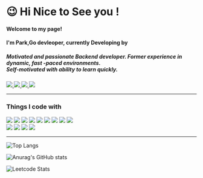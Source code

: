 <h1><b>😉</b> Hi Nice to See you !</h1>
<h4>Welcome to my page! </h3>
<h4>I'm Park,Go devleoper, currently Developing by </h4>
<h5>Motivated and passionate Backend developer. Former experience in dynamic, fast -paced environments.</br>
Self-motivated with ability to learn quickly.</h5>
<div>
    <a href="mailto:"park.guiwoo@hotmail.com" target="_blank">
      <img src="https://img.shields.io/badge/Emai-black?style=flat-square&logo=MicrosoftOutlook&logoColor=white"/>
    </a>
    <a href="https://guiwoo.tistory.com/" target="_blank">
      <img src="https://img.shields.io/badge/Tistory-black?style=flat-square&logo=Tistory&logoColor=white"/>
    </a>
    <a href="https://plucky-fireplace-e4d.notion.site/0207d19a613d4d3db5ac06830f123184" target="_blank">
      <img src="https://img.shields.io/badge/portfolio-black?style=flat-square&logo=Notion&logoColor=white" />
    </a>
    <a href="https://guiwoo.netlify.app/" target="_blank">
      <img src="https://img.shields.io/badge/My%20Journey-black?style=flat-square&logo=EthiopianAirlines&logoColor=white">
    </a>
</div>
<hr/>
<h3>Things I code with</h1>
<section>
  <div>                                                                                                                           
  <img  src="https://img.shields.io/badge/GO-3498DB?style=flat-square&logo=go&logoColor=white" />
  <img src="https://img.shields.io/badge/Java-ED8B00?style=flat-square&logo=java&logoColor=white"/>
  <img src="https://img.shields.io/badge/Spring-1da53f?style=flat-square&logo=spring&logoColor=white" />
  <img src="https://camo.githubusercontent.com/533da8800843b57b91a3227ce7d151ca865a0eeaae675715e209c0092314fa96/68747470733a2f2f696d672e736869656c64732e696f2f62616467652f2d52656163742d3435623864383f7374796c653d666c61742d737175617265266c6f676f3d7265616374266c6f676f436f6c6f723d7768697465" />
  <img src="https://camo.githubusercontent.com/d60afb008bc0bcde7ea8720637928cb02c0f9a6d795dad7382f688a17e7515de/68747470733a2f2f696d672e736869656c64732e696f2f62616467652f2d547970655363726970742d3030374143433f7374796c653d666c61742d737175617265266c6f676f3d74797065736372697074266c6f676f436f6c6f723d7768697465" />
  <img src="https://camo.githubusercontent.com/d7a4d24429861efcc537d81b833623ff3d3679477fc40bdc4327287390886e4d/68747470733a2f2f696d672e736869656c64732e696f2f62616467652f2d41706f6c6c6f2532304772617068514c2d3331314338373f7374796c653d666c61742d737175617265266c6f676f3d61706f6c6c6f2d6772617068716c266c6f676f436f6c6f723d7768697465"/>
  <img src="https://camo.githubusercontent.com/f0b95394ffc005b03c6f4fdad0c7acc8e6a4007f5bf1508aa684fffcd1191aa2/68747470733a2f2f696d672e736869656c64732e696f2f62616467652f2d4865726f6b752d3433303039383f7374796c653d666c61742d737175617265266c6f676f3d6865726f6b75266c6f676f436f6c6f723d7768697465" />
  <img src="https://camo.githubusercontent.com/0d98e275bc8818697fbcbe9a978a94cb9485f73e228f26fc4667b4fab5647203/68747470733a2f2f696d672e736869656c64732e696f2f62616467652f2d4772617068514c2d4531303039383f7374796c653d666c61742d737175617265266c6f676f3d6772617068716c266c6f676f436f6c6f723d7768697465" />
  <img src="https://camo.githubusercontent.com/a3a32f8641c857c7b7ad06392edb3e88f54fc4f68d956f8105d1eff7447c714a/68747470733a2f2f696d672e736869656c64732e696f2f62616467652f2d5374796c65645f436f6d706f6e656e74732d6462373039323f7374796c653d666c61742d737175617265266c6f676f3d7374796c65642d636f6d706f6e656e7473266c6f676f436f6c6f723d7768697465"/>
  </div>
  <div>
    <img src="https://img.shields.io/badge/Python-3776AB?style=flat-square&logo=python&logoColor=white" />
    <img src="https://img.shields.io/badge/Django-092E20?style=flat-square&logo=django&logoColor=white" />
    <img src="https://camo.githubusercontent.com/425d14e7ceaf18d8bb8e9bf17cd1a270c928c888b9ee4abe84a3bc8a5b3122fe/68747470733a2f2f696d672e736869656c64732e696f2f62616467652f2d4e6f64656a732d3433383533643f7374796c653d666c61742d737175617265266c6f676f3d4e6f64652e6a73266c6f676f436f6c6f723d7768697465" />
    <img src="https://camo.githubusercontent.com/7f8b6716845b5d9cd69f8ce04e587bb955f45040549f33cbd5e9baf464ae5e7e/68747470733a2f2f696d672e736869656c64732e696f2f62616467652f2d4e6573744a732d6561323834353f7374796c653d666c61742d737175617265266c6f676f3d6e6573746a73266c6f676f436f6c6f723d7768697465" />
    <br/>
  </div>
</section>
<hr/>

![Top Langs](https://github-readme-stats.vercel.app/api/top-langs/?username=guiwoo&hide=css,html&layout=compact&theme=gruvbox)

![Anurag's GitHub stats](https://github-readme-stats.vercel.app/api?username=Guiwoo&show_icons=true&theme=gruvbox)

![Leetcode Stats](https://leetcode.card.workers.dev/?username=Guiwoo&theme=nord&font=patrick_hand&show_rank=false)

<!---
Guiwoo/Guiwoo is a ✨ special ✨ repository because its `README.md` (this file) appears on your GitHub profile.
You can click the Preview link to take a look at your changes.
--->
